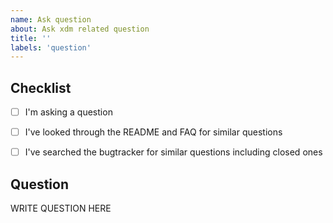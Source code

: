 ```yaml
---
name: Ask question
about: Ask xdm related question
title: ''
labels: 'question'
---
```


<!--

######################################################################
  WARNING!
  IGNORING THE FOLLOWING TEMPLATE WILL RESULT IN ISSUE CLOSED AS INCOMPLETE
######################################################################

-->


## Checklist

<!--
Carefully read and work through this check list in order to prevent the most common mistakes and misuse of xdm:
- Look through the README (https://github.com/subhra74/xdm/blob/master/README.md) and FAQ (https://github.com/subhra74/xdm/wiki) for similar questions
- Search the bugtracker for similar questions: https://github.com/subhra74/xdm/issues and https://github.com/subhra74/xdm/issues?q=is%3Aissue+is%3Aclosed
- Finally, put x into all relevant boxes (like this [x])
-->

- [ ] I'm asking a question
- [ ] I've looked through the README and FAQ for similar questions
- [ ] I've searched the bugtracker for similar questions including closed ones


## Question

<!--
Ask your question in an arbitrary form. Please make sure it's worded well enough to be understood.
-->

WRITE QUESTION HERE